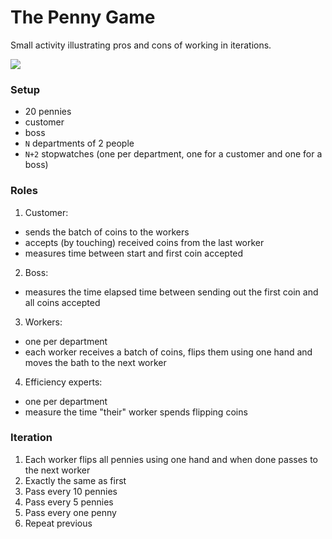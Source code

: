 # The Penny Game

Small activity illustrating pros and cons of working in iterations.

![](http://3.bp.blogspot.com/_nzj0JxErQqA/SRE2d1wQ-OI/AAAAAAAAALw/62B-OAbhJ4Q/s400/ScrumPennyBatchGame.png)

### Setup

- 20 pennies
- customer
- boss
- `N` departments of 2 people
- `N+2` stopwatches (one per department, one for a customer and one for a boss)

### Roles

1. Customer:
 - sends the batch of coins to the workers
 - accepts (by touching) received coins from the last worker
 - measures time between start and first coin accepted
2. Boss:
 - measures the time elapsed time between sending out the first coin
 and all coins accepted
3. Workers:
 - one per department
 - each worker receives a batch of coins, flips them using one hand
 and moves the bath to the next worker
4. Efficiency experts:
 - one per department
 - measure the time "their" worker spends flipping coins

### Iteration

1. Each worker flips all pennies using one hand and when done passes to the
next worker
2. Exactly the same as first
3. Pass every 10 pennies
4. Pass every 5 pennies
5. Pass every one penny
6. Repeat previous
